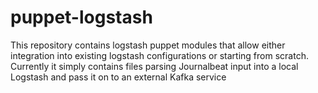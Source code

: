 # puppet-logstash
This repository contains logstash puppet modules that allow either integration into existing logstash configurations or starting from scratch. Currently it simply contains files parsing Journalbeat input into a local Logstash and pass it on to an external Kafka service 
